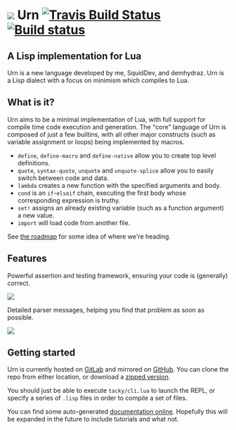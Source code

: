 # ![](http://i.imgur.com/XqKyCMC.png) Urn [![Travis Build Status](https://travis-ci.org/SquidDev/urn.svg?branch=master)](https://travis-ci.org/SquidDev/urn) [![Build status](https://gitlab.com/SquidDev/urn/badges/master/build.svg)](https://gitlab.com/SquidDev/urn/commits/master)
## A Lisp implementation for Lua

Urn is a new language developed by me, SquidDev, and demhydraz. Urn is a Lisp dialect with a focus on minimism which
compiles to Lua.

## What is it?
Urn aims to be a minimal implementation of Lua, with full support for compile time code execution and generation. The
"core" language of Urn is composed of just a few builtins, with all other major constructs (such as variable assignment
or loops) being implemented by macros.

 - `define`, `define-macro` and `define-native` allow you to create top level definitions.
 - `quote`, `syntax-quote`, `unquote` and `unquote-splice` allow you to easily switch between code and data.
 - `lambda` creates a new function with the specified arguments and body.
 - `cond` is an `if`-`elseif` chain, executing the first body whose corresponding expression is truthy.
 - `set!` assigns an already existing variable (such as a function argument) a new value.
 - `import` will load code from another file.

See [the roadmap](https://gitlab.com/SquidDev/urn/issues/1) for some idea of where we're heading.

## Features
Powerful assertion and testing framework, ensuring your code is (generally) correct.

![](http://i.imgur.com/F3e338r.png)

Detailed parser messages, helping you find that problem as soon as possible.

![](http://i.imgur.com/RJ2fE2C.png)

## Getting started
Urn is currently hosted on [GitLab](https://gitlab.com/SquidDev/urn) and mirrored
on [GitHub](https://github.com/SquidDev/urn). You can clone the repo from either location, or download
a [zipped version](https://gitlab.com/SquidDev/urn/repository/archive.zip?ref=master).

You should just be able to execute `tacky/cli.lua` to launch the REPL, or specify a series of `.lisp` files in order to
compile a set of files.

You can find some auto-generated [documentation online](https://squiddev.github.io/urn/). Hopefully this will be
expanded in the future to include tutorials and what not.
